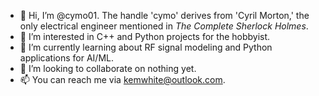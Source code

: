 - 👋 Hi, I’m @cymo01. The handle 'cymo' derives from 'Cyril Morton,' the only electrical engineer mentioned in <i>The Complete Sherlock Holmes</i>.
- 👀 I’m interested in C++ and Python projects for the hobbyist.
- 🌱 I’m currently learning about RF signal modeling and Python applications for AI/ML.
- 💞️ I’m looking to collaborate on nothing yet.
- 📫 You can reach me via kemwhite@outlook.com.

<!---
cymo01/cymo01 is a ✨ special ✨ repository because its `README.md` (this file) appears on your GitHub profile.
You can click the Preview link to take a look at your changes.
--->
